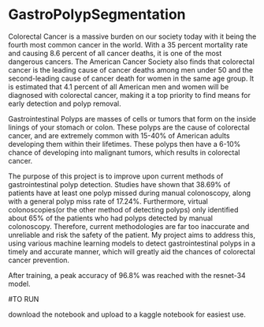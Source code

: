 # GastroPolypSegmentation
Colorectal Cancer is a massive burden on our society today with it being the fourth most common cancer in the world. With a 35 percent mortality rate and causing 8.6 percent of all cancer deaths, it is one of the most dangerous cancers. The American Cancer Society also finds that colorectal cancer is the leading cause of cancer deaths among men under 50 and the second-leading cause of cancer death for women in the same age group.  It is estimated that 4.1 percent of all American men and women will be diagnosed with colorectal cancer, making it a top priority to find means for early detection and polyp removal.

Gastrointestinal Polyps are masses of cells or tumors that form on the inside linings of your stomach or colon. These polyps are the cause of colorectal cancer, and are extremely common with 15-40% of American adults developing them within their lifetimes. These polyps then have a 6-10% chance of developing into malignant tumors, which results in colorectal cancer.

The purpose of this project is to improve upon current methods of gastrointestinal polyp detection. Studies have shown that 38.69% of patients have at least one polyp missed during manual colonoscopy, along with a general polyp miss rate of 17.24%. Furthermore, virtual colonoscopies(or the other method of detecting polyps) only identified about 65% of the patients who had polyps detected by manual colonoscopy. Therefore, current methodologies are far too inaccurate and unreliable and risk the safety of the patient. My project aims to address this, using various machine learning models to detect gastrointestinal polyps in a timely and accurate manner, which will greatly aid the chances of colorectal cancer prevention.

After training, a peak accuracy of 96.8% was reached with the resnet-34 model.

#TO RUN

download the notebook and upload to a kaggle notebook for easiest use. 

